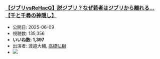 ### [【ジブリvsReHacQ】脱ジブリ？なぜ若者はジブリから離れる...【千と千尋の神隠し】](https://www.youtube.com/watch?v=PPIHXQ3-9JU)
-   公開日: 2025-06-09
-   視聴数: 135,356
-   **いいね数: 1,397**
-   出演者: 渡邉大輔, [高橋弘樹](/rehacq_fan/people/高橋弘樹 "wikilink")
- [![](https://img.youtube.com/vi/PPIHXQ3-9JU/hqdefault.jpg)](https://www.youtube.com/watch?v=PPIHXQ3-9JU)
